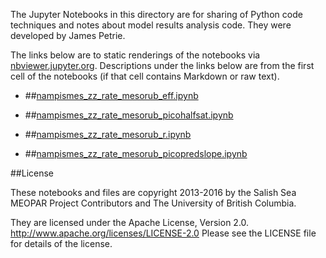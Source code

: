 The Jupyter Notebooks in this directory are for sharing of Python code
techniques and notes about model results analysis code.
They were developed by James Petrie.

The links below are to static renderings of the notebooks via
[nbviewer.jupyter.org](http://nbviewer.jupyter.org/).
Descriptions under the links below are from the first cell of the notebooks
(if that cell contains Markdown or raw text).

* ##[nampismes_zz_rate_mesorub_eff.ipynb](http://nbviewer.jupyter.org/urls/bitbucket.org/salishsea/analysis-james/raw/tip/notebooks/nampismes_june_15_analysis/nampismes_zz_rate_mesorub_eff.ipynb)  
    
* ##[nampismes_zz_rate_mesorub_picohalfsat.ipynb](http://nbviewer.jupyter.org/urls/bitbucket.org/salishsea/analysis-james/raw/tip/notebooks/nampismes_june_15_analysis/nampismes_zz_rate_mesorub_picohalfsat.ipynb)  
    
* ##[nampismes_zz_rate_mesorub_r.ipynb](http://nbviewer.jupyter.org/urls/bitbucket.org/salishsea/analysis-james/raw/tip/notebooks/nampismes_june_15_analysis/nampismes_zz_rate_mesorub_r.ipynb)  
    
* ##[nampismes_zz_rate_mesorub_picopredslope.ipynb](http://nbviewer.jupyter.org/urls/bitbucket.org/salishsea/analysis-james/raw/tip/notebooks/nampismes_june_15_analysis/nampismes_zz_rate_mesorub_picopredslope.ipynb)  
    

##License

These notebooks and files are copyright 2013-2016
by the Salish Sea MEOPAR Project Contributors
and The University of British Columbia.

They are licensed under the Apache License, Version 2.0.
http://www.apache.org/licenses/LICENSE-2.0
Please see the LICENSE file for details of the license.
